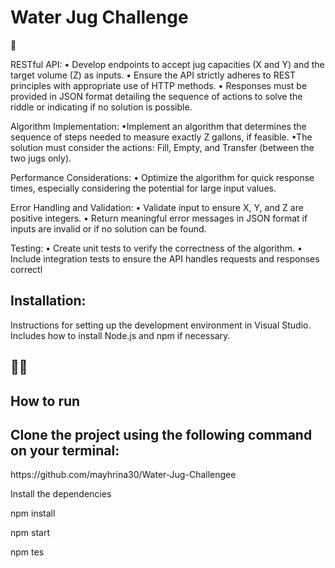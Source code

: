 ## <h1>Water Jug Challenge</h1>🫗

</p>RESTful API:
• Develop endpoints to accept jug capacities (X and Y) and the target volume (Z) as inputs.
• Ensure the API strictly adheres to REST principles with appropriate use of HTTP 
methods.
• Responses must be provided in JSON format detailing the sequence of actions to solve 
the riddle or indicating if no solution is possible.</p>

<p>Algorithm Implementation:
•Implement an algorithm that determines the sequence of steps needed to measure 
exactly Z gallons, if feasible.
•The solution must consider the actions: Fill, Empty, and Transfer (between the two jugs 
only).</p>

<p>Performance Considerations:
• Optimize the algorithm for quick response times, especially considering the potential for 
large input values.</p>

<p>Error Handling and Validation:
• Validate input to ensure X, Y, and Z are positive integers.
• Return meaningful error messages in JSON format if inputs are invalid or if no solution 
can be found.</p>

<p>Testing:
• Create unit tests to verify the correctness of the algorithm.
• Include integration tests to ensure the API handles requests and responses correctl</p>

<h2>Installation: </h2>

<p>Instructions for setting up the development environment in Visual Studio.
Includes how to install Node.js and npm if necessary.</p>


🏃🏻<h2>How to run</h2>
------------------------------------------------------------------------------------------------------------------------------------------
<h2>Clone the project using the following command on your terminal:</h2>
https://github.com/mayhrina30/Water-Jug-Challengee

<p>Install the dependencies</p>

<p>npm install</p>

<p>npm start</p>

<p>npm tes</p>
